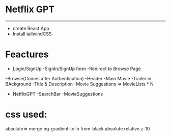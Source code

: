 # Netflix GPT

---

- create React App
- Install tailwindCSS

# Feactures

- Login/SignUp
  -SignIn/SignUp form
  -Redirect to Browse Page

-Browse(Comes after Authentication)
-Header
-Main Movie
-Trailer in BAckground
-Title & Description
-Movie Suggestions => MovieLists \* N

- NetflixGPT
  -SearchBar
  -MovieSuggestions

# css used:

absolute=> merge
bg-gradient-to-b from-black
absolute
relative
z-10
